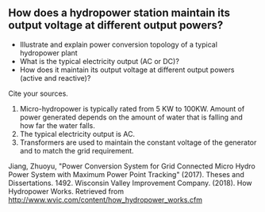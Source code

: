 ## How does a hydropower station maintain its output voltage at different output powers? 
   - Illustrate and explain power conversion topology of a typical hydropower plant
   - What is the typical electricity output (AC or DC)?
   - How does it maintain its output voltage at different output powers (active and reactive)?

Cite your sources.

1. Micro-hydropower is typically rated from 5 KW to 100KW. Amount of power generated depends on the amount of water that is falling and how far the water falls. 
2. The typical electricity output is AC.
3. Transformers are used to maintain the constant voltage of the generator and to match the grid requirement.

Jiang, Zhuoyu, "Power Conversion System for Grid Connected Micro Hydro Power System with Maximum Power Point Tracking"
(2017). Theses and Dissertations. 1492.
Wisconsin Valley Improvement Company. (2018). How Hydropower Works. Retrieved from http://www.wvic.com/content/how_hydropower_works.cfm
